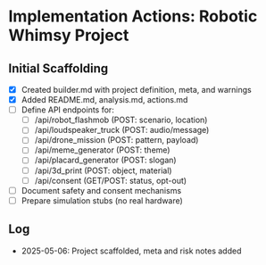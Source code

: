 # Implementation Actions: Robotic Whimsy Project

## Initial Scaffolding
- [x] Created builder.md with project definition, meta, and warnings
- [x] Added README.md, analysis.md, actions.md
- [ ] Define API endpoints for:
    - [ ] /api/robot_flashmob (POST: scenario, location)
    - [ ] /api/loudspeaker_truck (POST: audio/message)
    - [ ] /api/drone_mission (POST: pattern, payload)
    - [ ] /api/meme_generator (POST: theme)
    - [ ] /api/placard_generator (POST: slogan)
    - [ ] /api/3d_print (POST: object, material)
    - [ ] /api/consent (GET/POST: status, opt-out)
- [ ] Document safety and consent mechanisms
- [ ] Prepare simulation stubs (no real hardware)

## Log
- 2025-05-06: Project scaffolded, meta and risk notes added
